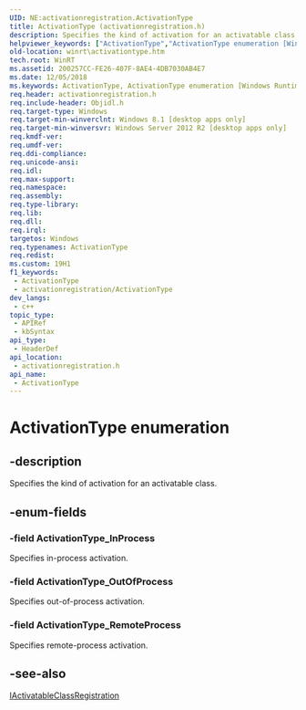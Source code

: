 ```yaml
---
UID: NE:activationregistration.ActivationType
title: ActivationType (activationregistration.h)
description: Specifies the kind of activation for an activatable class.
helpviewer_keywords: ["ActivationType","ActivationType enumeration [Windows Runtime]","ActivationType_InProcess","ActivationType_OutOfProcess","ActivationType_RemoteProcess","__x_ABI_CWindows_CFoundation_CActivationType","activationregistration/ActivationType","activationregistration/ActivationType_InProcess","activationregistration/ActivationType_OutOfProcess","activationregistration/ActivationType_RemoteProcess","winrt.activationtype"]
old-location: winrt\activationtype.htm
tech.root: WinRT
ms.assetid: 200257CC-FE26-407F-8AE4-4DB7030AB4E7
ms.date: 12/05/2018
ms.keywords: ActivationType, ActivationType enumeration [Windows Runtime], ActivationType_InProcess, ActivationType_OutOfProcess, ActivationType_RemoteProcess, __x_ABI_CWindows_CFoundation_CActivationType, activationregistration/ActivationType, activationregistration/ActivationType_InProcess, activationregistration/ActivationType_OutOfProcess, activationregistration/ActivationType_RemoteProcess, winrt.activationtype
req.header: activationregistration.h
req.include-header: Objidl.h
req.target-type: Windows
req.target-min-winverclnt: Windows 8.1 [desktop apps only]
req.target-min-winversvr: Windows Server 2012 R2 [desktop apps only]
req.kmdf-ver: 
req.umdf-ver: 
req.ddi-compliance: 
req.unicode-ansi: 
req.idl: 
req.max-support: 
req.namespace: 
req.assembly: 
req.type-library: 
req.lib: 
req.dll: 
req.irql: 
targetos: Windows
req.typenames: ActivationType
req.redist: 
ms.custom: 19H1
f1_keywords:
 - ActivationType
 - activationregistration/ActivationType
dev_langs:
 - c++
topic_type:
 - APIRef
 - kbSyntax
api_type:
 - HeaderDef
api_location:
 - activationregistration.h
api_name:
 - ActivationType
---
```


# ActivationType enumeration


## -description

Specifies the kind of activation for an activatable class.

## -enum-fields

### -field ActivationType_InProcess

Specifies in-process activation.

### -field ActivationType_OutOfProcess

Specifies out-of-process activation.

### -field ActivationType_RemoteProcess

Specifies remote-process activation.

## -see-also

<a href="https://docs.microsoft.com/windows/desktop/api/activationregistration/nn-activationregistration-iactivatableclassregistration">IActivatableClassRegistration</a>

